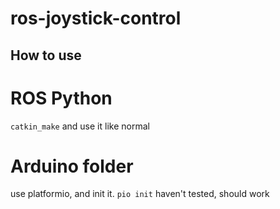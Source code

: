 # ros-joystick-control

## How to use

ROS Python
==========

`catkin_make`
and use it like normal

Arduino folder
==============
use platformio, and init it. `pio init`
haven't tested, should work
